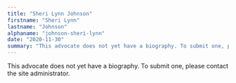 ```yaml
---
title: "Sheri Lynn Johnson"
firstname: "Sheri Lynn"
lastname: "Johnson"
alphaname: "johnson-sheri-lynn"
date: "2020-11-30"
summary: "This advocate does not yet have a biography. To submit one, please contact the site administrator."
---
```

This advocate does not yet have a biography. To submit one, please contact the site administrator.

